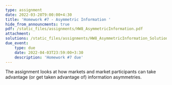 ```yaml
---
type: assignment
date: 2022-03-28T9:00:00+4:30
title: 'Homework #7 - Asymmetric Information '
hide_from_announcments: true
pdf: /static_files/assignments/HW8_AsymmetricInformation.pdf
attachment: 
solutions: /static_files/assignments/HW8_AsymmetricInformation_Solutions.pdf
due_event: 
    type: due
    date: 2022-04-03T23:59:00+3:30
    description: 'Homework #7 due'
---
```

The assignment looks at how markets and market participants can take advantage (or get taken advantage of) information asymmetries. 